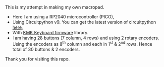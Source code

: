 This is my attempt in making my own macropad.
- Here I am using a RP2040 microcontroller (PICO),
- Using Circuitpython v9. You can get the latest version of circuitpython [here](https://circuitpython.org/downloads),
- With [KMK Keyboard firmware](https://github.com/KMKfw/kmk_firmware) library.
- I am having 28 buttons (7 column, 4 rows) and using 2 rotary encoders. Using the encoders as 8<sup>th</sup> column and each in 1<sup>st</sup> & 2<sup>nd</sup> rows. Hence total of 30 buttons & 2 encoders.

Thank you for visiting this repo.
